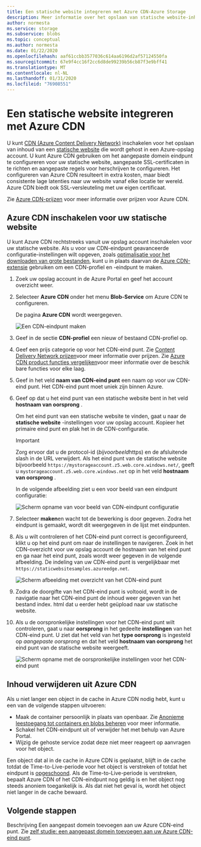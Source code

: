 ```yaml
---
title: Een statische website integreren met Azure CDN-Azure Storage
description: Meer informatie over het opslaan van statische website-inhoud vanuit een Azure Storage-account met behulp van Azure Content Delivery Network (CDN).
author: normesta
ms.service: storage
ms.subservice: blobs
ms.topic: conceptual
ms.author: normesta
ms.date: 01/22/2020
ms.openlocfilehash: aaf61ccbb3577036c614aa6196d2af57124550fa
ms.sourcegitcommit: 67e9f4cc16f2cc6d8de99239b56cb87f3e9bff41
ms.translationtype: MT
ms.contentlocale: nl-NL
ms.lasthandoff: 01/31/2020
ms.locfileid: "76908551"
---
```

# <a name="integrate-a-static-website-with-azure-cdn"></a>Een statische website integreren met Azure CDN

U kunt [CDN (Azure Content Delivery Network)](../../cdn/cdn-overview.md) inschakelen voor het opslaan van inhoud van een [statische website](storage-blob-static-website.md) die wordt gehost in een Azure-opslag account. U kunt Azure CDN gebruiken om het aangepaste domein eindpunt te configureren voor uw statische website, aangepaste SSL-certificaten in te richten en aangepaste regels voor herschrijven te configureren. Het configureren van Azure CDN resulteert in extra kosten, maar biedt consistente lage latenties naar uw website vanaf elke locatie ter wereld. Azure CDN biedt ook SSL-versleuteling met uw eigen certificaat. 

Zie [Azure CDN-prijzen](https://azure.microsoft.com/pricing/details/cdn/) voor meer informatie over prijzen voor Azure CDN.

## <a name="enable-azure-cdn-for-your-static-website"></a>Azure CDN inschakelen voor uw statische website

U kunt Azure CDN rechtstreeks vanuit uw opslag account inschakelen voor uw statische website. Als u voor uw CDN-eindpunt geavanceerde configuratie-instellingen wilt opgeven, zoals [ optimalisatie voor het downloaden van grote bestanden](../../cdn/cdn-optimization-overview.md#large-file-download), kunt u in plaats daarvan de [Azure CDN-extensie](../../cdn/cdn-create-new-endpoint.md) gebruiken om een CDN-profiel en -eindpunt te maken.

1. Zoek uw opslag account in de Azure Portal en geef het account overzicht weer.

2. Selecteer **Azure CDN** onder het menu **Blob-Service** om Azure CDN te configureren.

    De pagina **Azure CDN** wordt weergegeven.

    ![Een CDN-eindpunt maken](../../cdn/media/cdn-create-a-storage-account-with-cdn/cdn-storage-new-endpoint-creation.png)

3. Geef in de sectie **CDN-profiel** een nieuw of bestaand CDN-profiel op. 

4. Geef een prijs categorie op voor het CDN-eind punt. Zie [Content Delivery Network prijzen](https://azure.microsoft.com/pricing/details/cdn/)voor meer informatie over prijzen. Zie [Azure CDN product functies vergelijken](../../cdn/cdn-features.md)voor meer informatie over de beschik bare functies voor elke laag.

5. Geef in het veld **naam van CDN-eind punt** een naam op voor uw CDN-eind punt. Het CDN-eind punt moet uniek zijn binnen Azure.

6. Geef op dat u het eind punt van een statische website bent in het veld **hostnaam van oorsprong** . 

   Om het eind punt van een statische website te vinden, gaat u naar de **statische website** -instellingen voor uw opslag account.  Kopieer het primaire eind punt en plak het in de CDN-configuratie.

   > [!IMPORTANT]
   > Zorg ervoor dat u de protocol-id (*bijvoorbeeld*https) en de afsluitende slash in de URL verwijdert. Als het eind punt van de statische website bijvoorbeeld `https://mystorageaccount.z5.web.core.windows.net/`, geeft u `mystorageaccount.z5.web.core.windows.net` op in het veld **hostnaam van oorsprong** .

   In de volgende afbeelding ziet u een voor beeld van een eindpunt configuratie:

   ![Scherm opname van voor beeld van CDN-eindpunt configuratie](media/storage-blob-static-website-custom-domain/add-cdn-endpoint.png)

7. Selecteer **maken**en wacht tot de bewerking is door gegeven. Zodra het eindpunt is gemaakt, wordt dit weergegeven in de lijst met eindpunten.

8. Als u wilt controleren of het CDN-eind punt correct is geconfigureerd, klikt u op het eind punt om naar de instellingen te navigeren. Zoek in het CDN-overzicht voor uw opslag account de hostnaam van het eind punt en ga naar het eind punt, zoals wordt weer gegeven in de volgende afbeelding. De indeling van uw CDN-eind punt is vergelijkbaar met `https://staticwebsitesamples.azureedge.net`.

    ![Scherm afbeelding met overzicht van het CDN-eind punt](media/storage-blob-static-website-custom-domain/verify-cdn-endpoint.png)

9. Zodra de doorgifte van het CDN-eind punt is voltooid, wordt in de navigatie naar het CDN-eind punt de inhoud weer gegeven van het bestand index. html dat u eerder hebt geüpload naar uw statische website.

10. Als u de oorspronkelijke instellingen voor het CDN-eind punt wilt controleren, gaat u naar **oorsprong** in het gedeelte **instellingen** van het CDN-eind punt. U ziet dat het veld van het **type oorsprong** is ingesteld op *aangepaste oorsprong* en dat het veld **hostnaam van oorsprong** het eind punt van de statische website weergeeft.

    ![Scherm opname met de oorspronkelijke instellingen voor het CDN-eind punt](media/storage-blob-static-website-custom-domain/verify-cdn-origin.png)

## <a name="remove-content-from-azure-cdn"></a>Inhoud verwijderen uit Azure CDN

Als u niet langer een object in de cache in Azure CDN nodig hebt, kunt u een van de volgende stappen uitvoeren:

* Maak de container persoonlijk in plaats van openbaar. Zie [Anonieme leestoegang tot containers en blobs beheren](storage-manage-access-to-resources.md) voor meer informatie.
* Schakel het CDN-eindpunt uit of verwijder het met behulp van Azure Portal.
* Wijzig de gehoste service zodat deze niet meer reageert op aanvragen voor het object.

Een object dat al in de cache in Azure CDN is geplaatst, blijft in de cache totdat de Time-to-Live-periode voor het object is verstreken of totdat het eindpunt is [opgeschoond](../../cdn/cdn-purge-endpoint.md). Als de Time-to-Live-periode is verstreken, bepaalt Azure CDN of het CDN-eindpunt nog geldig is en het object nog steeds anoniem toegankelijk is. Als dat niet het geval is, wordt het object niet langer in de cache bewaard.

## <a name="next-steps"></a>Volgende stappen

Beschrijving Een aangepast domein toevoegen aan uw Azure CDN-eind punt. Zie [zelf studie: een aangepast domein toevoegen aan uw Azure CDN-eind punt](../../cdn/cdn-map-content-to-custom-domain.md).
